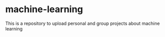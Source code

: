# machine-learning


This is a repository to upload personal and group projects about machine learning
